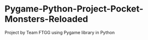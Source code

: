 # Pygame-Python-Project-Pocket-Monsters-Reloaded
Project by Team FTGG using Pygame library in Python
